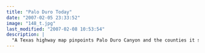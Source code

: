 ```yaml
---
title: "Palo Duro Today"
date: "2007-02-05 23:33:52"
image: "148_t.jpg"
last_modified: "2007-02-08 10:53:54"
description: |
  "A Texas highway map pinpoints Palo Duro Canyon and the counties it spans. (Texas DOT)"
---
```




